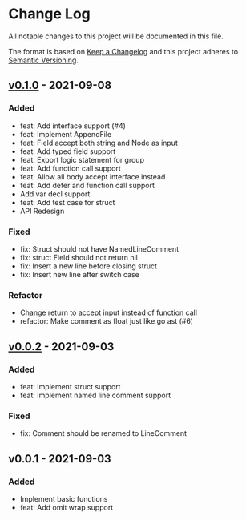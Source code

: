 # Change Log

All notable changes to this project will be documented in this file.

The format is based on [Keep a Changelog](https://keepachangelog.com/)
and this project adheres to [Semantic Versioning](https://semver.org/).

## [v0.1.0] - 2021-09-08

### Added

- feat: Add interface support (#4)
- feat: Implement AppendFile
- feat: Field accept both string and Node as input
- feat: Add typed field support
- feat: Export logic statement for group
- feat: Add function call support
- feat: Allow all body accept interface instead
- feat: Add defer and function call support
- Add var decl support
- feat: Add test case for struct
- API Redesign

### Fixed

- fix: Struct should not have NamedLineComment
- fix: struct Field should not return nil
- fix: Insert a new line before closing struct
- fix: Insert new line after switch case

### Refactor

- Change return to accept input instead of function call
- refactor: Make comment as float just like go ast (#6)

## [v0.0.2] - 2021-09-03

### Added

- feat: Implement struct support
- feat: Implement named line comment support

### Fixed

- fix: Comment should be renamed to LineComment

## v0.0.1 - 2021-09-03

### Added

- Implement basic functions
- feat: Add omit wrap support

[v0.1.0]: https://github.com/Xuanwo/gg/compare/v0.0.2...v0.1.0
[v0.0.2]: https://github.com/Xuanwo/gg/compare/v0.0.1...v0.0.2
